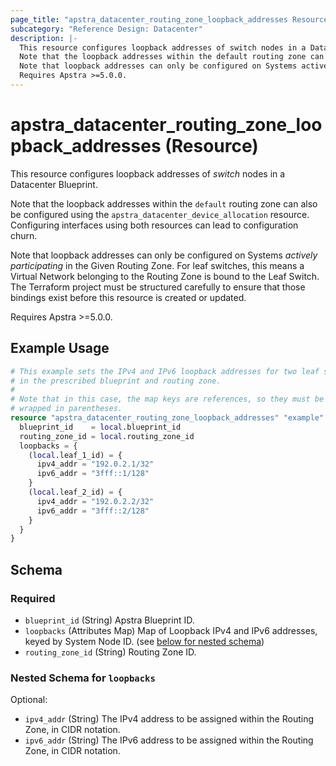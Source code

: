 ```yaml
---
page_title: "apstra_datacenter_routing_zone_loopback_addresses Resource - terraform-provider-apstra"
subcategory: "Reference Design: Datacenter"
description: |-
  This resource configures loopback addresses of switch nodes in a Datacenter Blueprint.
  Note that the loopback addresses within the default routing zone can also be configured using the apstra_datacenter_device_allocation resource. Configuring interfaces using both resources can lead to configuration churn.
  Note that loopback addresses can only be configured on Systems actively participating in the Given Routing Zone. For leaf switches, this means a Virtual Network belonging to the Routing Zone is bound to the Leaf Switch. The Terraform project must be structured carefully to ensure that those bindings exist before this resource is created or updated.
  Requires Apstra >=5.0.0.
---
```


# apstra_datacenter_routing_zone_loopback_addresses (Resource)

This resource configures loopback addresses of *switch* nodes in a Datacenter Blueprint.

Note that the loopback addresses within the `default` routing zone can also be configured using the `apstra_datacenter_device_allocation` resource. Configuring interfaces using both resources can lead to configuration churn.

Note that loopback addresses can only be configured on Systems *actively participating* in the Given Routing Zone. For leaf switches, this means a Virtual Network belonging to the Routing Zone is bound to the Leaf Switch. The Terraform project must be structured carefully to ensure that those bindings exist before this resource is created or updated.

Requires Apstra >=5.0.0.


## Example Usage

```terraform
# This example sets the IPv4 and IPv6 loopback addresses for two leaf switches
# in the prescribed blueprint and routing zone.
#
# Note that in this case, the map keys are references, so they must be
# wrapped in parentheses.
resource "apstra_datacenter_routing_zone_loopback_addresses" "example" {
  blueprint_id    = local.blueprint_id
  routing_zone_id = local.routing_zone_id
  loopbacks = {
    (local.leaf_1_id) = {
      ipv4_addr = "192.0.2.1/32"
      ipv6_addr = "3fff::1/128"
    }
    (local.leaf_2_id) = {
      ipv4_addr = "192.0.2.2/32"
      ipv6_addr = "3fff::2/128"
    }
  }
}
```

<!-- schema generated by tfplugindocs -->
## Schema

### Required

- `blueprint_id` (String) Apstra Blueprint ID.
- `loopbacks` (Attributes Map) Map of Loopback IPv4 and IPv6 addresses, keyed by System Node ID. (see [below for nested schema](#nestedatt--loopbacks))
- `routing_zone_id` (String) Routing Zone ID.

<a id="nestedatt--loopbacks"></a>
### Nested Schema for `loopbacks`

Optional:

- `ipv4_addr` (String) The IPv4 address to be assigned within the Routing Zone, in CIDR notation.
- `ipv6_addr` (String) The IPv6 address to be assigned within the Routing Zone, in CIDR notation.



